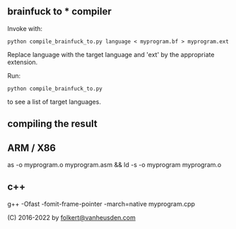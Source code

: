 brainfuck to * compiler
-----------------------

Invoke with:

	python compile_brainfuck_to.py language < myprogram.bf > myprogram.ext

Replace language with the target language and 'ext' by the appropriate extension.

Run:

	python compile_brainfuck_to.py

to see a list of target languages.


compiling the result
--------------------

ARM / X86
---------
as -o myprogram.o myprogram.asm && ld -s -o myprogram myprogram.o


c++
---
g++ -Ofast -fomit-frame-pointer -march=native myprogram.cpp



(C) 2016-2022 by folkert@vanheusden.com
